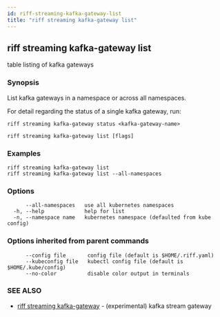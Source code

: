 ```yaml
---
id: riff-streaming-kafka-gateway-list
title: "riff streaming kafka-gateway list"
---
```

## riff streaming kafka-gateway list

table listing of kafka gateways

### Synopsis

List kafka gateways in a namespace or across all namespaces.

For detail regarding the status of a single kafka gateway, run:

    riff streaming kafka-gateway status <kafka-gateway-name>

```
riff streaming kafka-gateway list [flags]
```

### Examples

```
riff streaming kafka-gateway list
riff streaming kafka-gateway list --all-namespaces
```

### Options

```
      --all-namespaces   use all kubernetes namespaces
  -h, --help             help for list
  -n, --namespace name   kubernetes namespace (defaulted from kube config)
```

### Options inherited from parent commands

```
      --config file       config file (default is $HOME/.riff.yaml)
      --kubeconfig file   kubectl config file (default is $HOME/.kube/config)
      --no-color          disable color output in terminals
```

### SEE ALSO

* [riff streaming kafka-gateway](riff_streaming_kafka-gateway.md)	 - (experimental) kafka stream gateway

